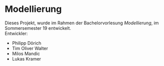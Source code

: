 # Modellierung
Dieses Projekt, wurde im Rahmen der Bachelorvorlesung *Modellierung*, im Sommersemester 19 entwickelt.\
Entwickler:
* Philipp Dörich
* Tim Oliver Walter
* Milos Mandic 
* Lukas Kramer 
